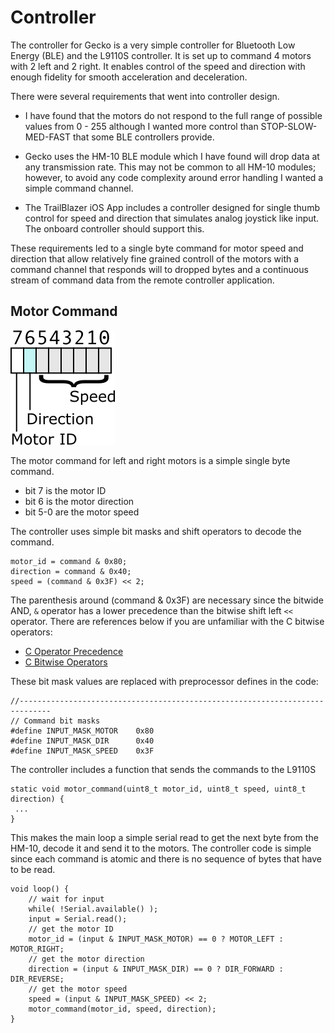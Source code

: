 # Controller

The controller for Gecko is a very simple controller for Bluetooth Low Energy 
(BLE) and the L9110S controller. It is set up to command 4 motors with 2 left 
and 2 right. It enables control of the speed and direction with enough fidelity
for smooth acceleration and deceleration. 

There were several requirements that went into controller design.

* I have found that the motors do not respond to the full range of possible values from
0 - 255 although I wanted more control than STOP-SLOW-MED-FAST that some BLE controllers
provide. 

* Gecko uses the HM-10 BLE module which I have found will drop data at any transmission
rate. This may not be common to all HM-10 modules; however, to avoid any code complexity
around error handling I wanted a simple command channel.

* The TrailBlazer iOS App includes a controller designed for single thumb control
for speed and direction that simulates analog joystick like input. The onboard
controller should support this.

These requirements led to a single byte command for motor speed and direction that 
allow relatively fine grained controll of the motors with a command channel that 
responds will to dropped bytes and a continuous stream of command data from the 
remote controller application.

## Motor Command

![Motor Command](../images/bitmask.png)

The motor command for left and right motors is a simple single byte command. 
* bit 7 is the motor ID
* bit 6 is the motor direction 
* bit 5-0 are the motor speed

The controller uses simple bit masks and shift operators to decode the command.

    motor_id = command & 0x80;
    direction = command & 0x40;
    speed = (command & 0x3F) << 2;
 
The parenthesis around (command & 0x3F) are  necessary since the bitwide AND, `&` 
operator has a lower precedence than the bitwise shift left `<<` operator. There are 
references below if you are unfamiliar with the C bitwise operators: 

* [C Operator Precedence](https://en.cppreference.com/w/c/language/operator_precedence)
* [C Bitwise Operators](https://www.programiz.com/c-programming/bitwise-operators)

These bit mask values are replaced with preprocessor defines in the code:

    //-----------------------------------------------------------------------------
    // Command bit masks
    #define INPUT_MASK_MOTOR    0x80
    #define INPUT_MASK_DIR      0x40
    #define INPUT_MASK_SPEED    0x3F

The controller includes a function that sends the commands to the L9110S

    static void motor_command(uint8_t motor_id, uint8_t speed, uint8_t direction) {
     ...
    }

This makes the main loop a simple serial read to get the next byte from the HM-10, 
decode it and send it to the motors. The controller code is simple since each command
is atomic and there is no sequence of bytes that have to be read.

    void loop() {
        // wait for input
        while( !Serial.available() ); 
        input = Serial.read();
        // get the motor ID
        motor_id = (input & INPUT_MASK_MOTOR) == 0 ? MOTOR_LEFT : MOTOR_RIGHT;    
        // get the motor direction
        direction = (input & INPUT_MASK_DIR) == 0 ? DIR_FORWARD : DIR_REVERSE;
        // get the motor speed
        speed = (input & INPUT_MASK_SPEED) << 2;
        motor_command(motor_id, speed, direction);
    }
    
